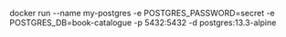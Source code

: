docker run --name my-postgres -e POSTGRES_PASSWORD=secret -e POSTGRES_DB=book-catalogue -p 5432:5432 -d postgres:13.3-alpine